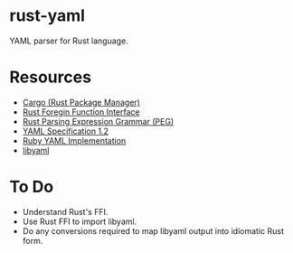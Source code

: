 rust-yaml
=========

YAML parser for Rust language.

# Resources
- [Cargo (Rust Package Manager)](http://crates.io/)
- [Rust Foregin Function Interface](http://doc.rust-lang.org/rust.html#external-blocks)
- [Rust Parsing Expression Grammar (PEG)](https://github.com/kevinmehall/rust-peg)
- [YAML Specification 1.2](http://www.yaml.org/spec/1.2/spec.html)
- [Ruby YAML Implementation](https://github.com/tenderlove/psych)
- [libyaml](https://github.com/yaml/libyaml)

# To Do
- Understand Rust's FFI.
- Use Rust FFI to import libyaml.
- Do any conversions required to map libyaml output into idiomatic Rust form.
